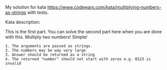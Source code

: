 My solution for kata https://www.codewars.com/kata/multiplying-numbers-as-strings with tests.

Kata description:
  
 This is the first part. You can solve the second part here when you are done with this. Multiply two numbers! Simple!

    1. The arguments are passed as strings.
    2. The numbers may be way very large
    3. Answer should be returned as a string
    4. The returned "number" should not start with zeros e.g. 0123 is invalid
